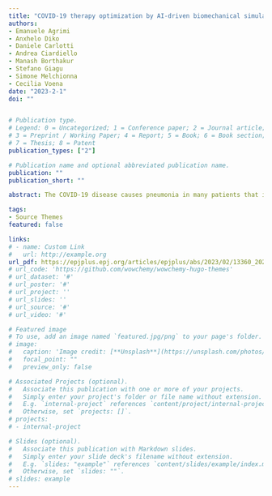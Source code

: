```yaml
---
title: "COVID-19 therapy optimization by AI-driven biomechanical simulations"
authors:
- Emanuele Agrimi
- Anxhelo Diko
- Daniele Carlotti
- Andrea Ciardiello
- Manash Borthakur
- Stefano Giagu
- Simone Melchionna
- Cecilia Voena
date: "2023-2-1"
doi: ""


# Publication type.
# Legend: 0 = Uncategorized; 1 = Conference paper; 2 = Journal article;
# 3 = Preprint / Working Paper; 4 = Report; 5 = Book; 6 = Book section;
# 7 = Thesis; 8 = Patent
publication_types: ["2"]

# Publication name and optional abbreviated publication name.
publication: ""
publication_short: ""

abstract: The COVID-19 disease causes pneumonia in many patients that in the most serious cases evolves into the Acute Distress Respiratory Syndrome (ARDS), requiring assisted ventilation and intensive care. In this context, identification of patients at high risk of developing ARDS is a key point for early clinical management, better clinical outcome and optimization in using the limited resources available in the intensive care units. We propose an AI-based prognostic system that makes predictions of oxygen exchange with arterial blood by using as input lung Computed Tomography (CT), the air flux in lungs obtained from biomechanical simulations and Arterial Blood Gas (ABG) analysis. We developed and investigated the feasibility of this system on a small clinical database of proven COVID-19 cases where the initial CT and various ABG reports were available for each patient.

tags:
- Source Themes
featured: false

links:
# - name: Custom Link
#   url: http://example.org
url_pdf: https://epjplus.epj.org/articles/epjplus/abs/2023/02/13360_2023_Article_3744/13360_2023_Article_3744.html
# url_code: 'https://github.com/wowchemy/wowchemy-hugo-themes'
# url_dataset: '#'
# url_poster: '#'
# url_project: ''
# url_slides: ''
# url_source: '#'
# url_video: '#'

# Featured image
# To use, add an image named `featured.jpg/png` to your page's folder. 
# image:
#   caption: 'Image credit: [**Unsplash**](https://unsplash.com/photos/s9CC2SKySJM)'
#   focal_point: ""
#   preview_only: false

# Associated Projects (optional).
#   Associate this publication with one or more of your projects.
#   Simply enter your project's folder or file name without extension.
#   E.g. `internal-project` references `content/project/internal-project/index.md`.
#   Otherwise, set `projects: []`.
# projects:
# - internal-project

# Slides (optional).
#   Associate this publication with Markdown slides.
#   Simply enter your slide deck's filename without extension.
#   E.g. `slides: "example"` references `content/slides/example/index.md`.
#   Otherwise, set `slides: ""`.
# slides: example
---
```


